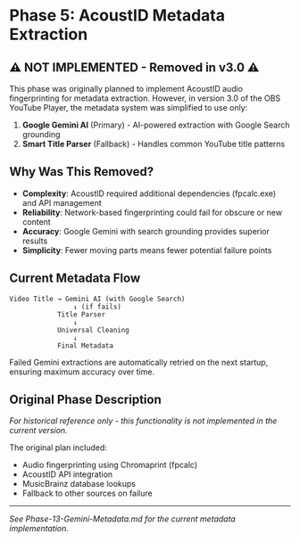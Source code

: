 # Phase 5: AcoustID Metadata Extraction

## ⚠️ NOT IMPLEMENTED - Removed in v3.0 ⚠️

This phase was originally planned to implement AcoustID audio fingerprinting for metadata extraction. However, in version 3.0 of the OBS YouTube Player, the metadata system was simplified to use only:

1. **Google Gemini AI** (Primary) - AI-powered extraction with Google Search grounding
2. **Smart Title Parser** (Fallback) - Handles common YouTube title patterns

## Why Was This Removed?

- **Complexity**: AcoustID required additional dependencies (fpcalc.exe) and API management
- **Reliability**: Network-based fingerprinting could fail for obscure or new content
- **Accuracy**: Google Gemini with search grounding provides superior results
- **Simplicity**: Fewer moving parts means fewer potential failure points

## Current Metadata Flow

```
Video Title → Gemini AI (with Google Search)
                ↓ (if fails)
            Title Parser
                ↓
            Universal Cleaning
                ↓
            Final Metadata
```

Failed Gemini extractions are automatically retried on the next startup, ensuring maximum accuracy over time.

## Original Phase Description

*For historical reference only - this functionality is not implemented in the current version.*

The original plan included:
- Audio fingerprinting using Chromaprint (fpcalc)
- AcoustID API integration
- MusicBrainz database lookups
- Fallback to other sources on failure

---

*See Phase-13-Gemini-Metadata.md for the current metadata implementation.*